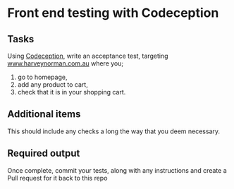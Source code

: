 # Front end testing with Codeception

## Tasks

Using [Codeception](https://codeception.com), write an acceptance test, targeting www.harveynorman.com.au where you;

1. go to homepage,
2. add any product to cart,
3. check that it is in your shopping cart.

## Additional items

This should include any checks a long the way that you deem necessary.

## Required output

Once complete, commit your tests, along with any instructions and create a Pull request for it back to this repo
